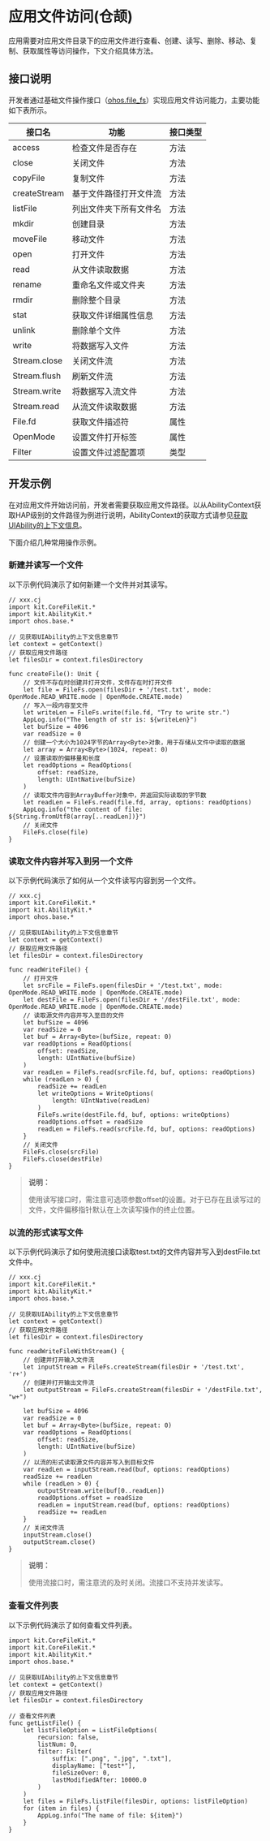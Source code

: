 # 应用文件访问(仓颉)

应用需要对应用文件目录下的应用文件进行查看、创建、读写、删除、移动、复制、获取属性等访问操作，下文介绍具体方法。

## 接口说明

开发者通过基础文件操作接口（[ohos.file_fs](../../../API_Reference/source_zh_cn/apis/CoreFileKit/cj-apis-file_fs.md)）实现应用文件访问能力，主要功能如下表所示。

| 接口名       | 功能                   | 接口类型 |
| ------------ | ---------------------- | -------- |
| access       | 检查文件是否存在       | 方法     |
| close        | 关闭文件               | 方法     |
| copyFile     | 复制文件               | 方法     |
| createStream | 基于文件路径打开文件流 | 方法     |
| listFile     | 列出文件夹下所有文件名 | 方法     |
| mkdir        | 创建目录               | 方法     |
| moveFile     | 移动文件               | 方法     |
| open         | 打开文件               | 方法     |
| read         | 从文件读取数据         | 方法     |
| rename       | 重命名文件或文件夹     | 方法     |
| rmdir        | 删除整个目录           | 方法     |
| stat         | 获取文件详细属性信息   | 方法     |
| unlink       | 删除单个文件           | 方法     |
| write        | 将数据写入文件         | 方法     |
| Stream.close | 关闭文件流             | 方法     |
| Stream.flush | 刷新文件流             | 方法     |
| Stream.write | 将数据写入流文件       | 方法     |
| Stream.read  | 从流文件读取数据       | 方法     |
| File.fd      | 获取文件描述符         | 属性     |
| OpenMode     | 设置文件打开标签       | 属性     |
| Filter       | 设置文件过滤配置项     | 类型     |

## 开发示例

在对应用文件开始访问前，开发者需要获取应用文件路径。以从AbilityContext获取HAP级别的文件路径为例进行说明，AbilityContext的获取方式请参见[获取UIAbility的上下文信息](../application-models/cj-uiability-usage.md#获取uiability的上下文信息)。

下面介绍几种常用操作示例。

### 新建并读写一个文件

以下示例代码演示了如何新建一个文件并对其读写。

<!-- compile -->

```cangjie
// xxx.cj
import kit.CoreFileKit.*
import kit.AbilityKit.*
import ohos.base.*

// 见获取UIAbility的上下文信息章节
let context = getContext()
// 获取应用文件路径
let filesDir = context.filesDirectory

func createFile(): Unit {
    // 文件不存在时创建并打开文件，文件存在时打开文件
    let file = FileFs.open(filesDir + '/test.txt', mode: OpenMode.READ_WRITE.mode | OpenMode.CREATE.mode)
    // 写入一段内容至文件
    let writeLen = FileFs.write(file.fd, "Try to write str.")
    AppLog.info("The length of str is: ${writeLen}")
    let bufSize = 4096
    var readSize = 0
    // 创建一个大小为1024字节的Array<Byte>对象，用于存储从文件中读取的数据
    let array = Array<Byte>(1024, repeat: 0)
    // 设置读取的偏移量和长度
    let readOptions = ReadOptions(
        offset: readSize,
        length: UIntNative(bufSize)
    )
    // 读取文件内容到ArrayBuffer对象中，并返回实际读取的字节数
    let readLen = FileFs.read(file.fd, array, options: readOptions)
    AppLog.info("the content of file: ${String.fromUtf8(array[..readLen])}")
    // 关闭文件
    FileFs.close(file)
}
```

### 读取文件内容并写入到另一个文件

以下示例代码演示了如何从一个文件读写内容到另一个文件。

<!-- compile -->

```cangjie
// xxx.cj
import kit.CoreFileKit.*
import kit.AbilityKit.*
import ohos.base.*

// 见获取UIAbility的上下文信息章节
let context = getContext()
// 获取应用文件路径
let filesDir = context.filesDirectory

func readWriteFile() {
    // 打开文件
    let srcFile = FileFs.open(filesDir + '/test.txt', mode: OpenMode.READ_WRITE.mode | OpenMode.CREATE.mode)
    let destFile = FileFs.open(filesDir + '/destFile.txt', mode: OpenMode.READ_WRITE.mode | OpenMode.CREATE.mode)
    // 读取源文件内容并写入至目的文件
    let bufSize = 4096
    var readSize = 0
    let buf = Array<Byte>(bufSize, repeat: 0)
    var readOptions = ReadOptions(
        offset: readSize,
        length: UIntNative(bufSize)
    )
    var readLen = FileFs.read(srcFile.fd, buf, options: readOptions)
    while (readLen > 0) {
        readSize += readLen
        let writeOptions = WriteOptions(
            length: UIntNative(readLen)
        )
        FileFs.write(destFile.fd, buf, options: writeOptions)
        readOptions.offset = readSize
        readLen = FileFs.read(srcFile.fd, buf, options: readOptions)
    }
    // 关闭文件
    FileFs.close(srcFile)
    FileFs.close(destFile)
}
```

> **说明：**
>
> 使用读写接口时，需注意可选项参数offset的设置。对于已存在且读写过的文件，文件偏移指针默认在上次读写操作的终止位置。

### 以流的形式读写文件

以下示例代码演示了如何使用流接口读取test.txt的文件内容并写入到destFile.txt文件中。

<!-- compile -->

```cangjie
// xxx.cj
import kit.CoreFileKit.*
import kit.AbilityKit.*
import ohos.base.*

// 见获取UIAbility的上下文信息章节
let context = getContext()
// 获取应用文件路径
let filesDir = context.filesDirectory

func readWriteFileWithStream() {
    // 创建并打开输入文件流
    let inputStream = FileFs.createStream(filesDir + '/test.txt', 'r+')
    // 创建并打开输出文件流
    let outputStream = FileFs.createStream(filesDir + '/destFile.txt', "w+")

    let bufSize = 4096
    var readSize = 0
    let buf = Array<Byte>(bufSize, repeat: 0)
    var readOptions = ReadOptions(
        offset: readSize,
        length: UIntNative(bufSize)
    )
    // 以流的形式读取源文件内容并写入到目标文件
    var readLen = inputStream.read(buf, options: readOptions)
    readSize += readLen
    while (readLen > 0) {
        outputStream.write(buf[0..readLen])
        readOptions.offset = readSize
        readLen = inputStream.read(buf, options: readOptions)
        readSize += readLen
    }
    // 关闭文件流
    inputStream.close()
    outputStream.close()
}
```

> **说明：**
>
> 使用流接口时，需注意流的及时关闭。流接口不支持并发读写。

### 查看文件列表

以下示例代码演示了如何查看文件列表。

<!-- compile -->

```cangjie
import kit.CoreFileKit.*
import kit.CoreFileKit.*
import kit.AbilityKit.*
import ohos.base.*

// 见获取UIAbility的上下文信息章节
let context = getContext()
// 获取应用文件路径
let filesDir = context.filesDirectory

// 查看文件列表
func getListFile() {
    let listFileOption = ListFileOptions(
        recursion: false,
        listNum: 0,
        filter: Filter(
            suffix: [".png", ".jpg", ".txt"],
            displayName: ["test*"],
            fileSizeOver: 0,
            lastModifiedAfter: 10000.0
        )
    )
    let files = FileFs.listFile(filesDir, options: listFileOption)
    for (item in files) {
        AppLog.info("The name of file: ${item}")
    }
}
```

